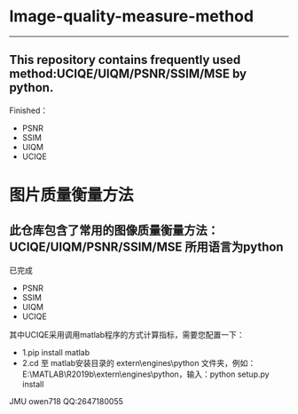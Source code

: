# Image-quality-measure-method
----------------------------------
## This repository contains frequently used method:UCIQE/UIQM/PSNR/SSIM/MSE by python.

Finished：
* PSNR
* SSIM
* UIQM
* UCIQE


# 图片质量衡量方法
## 此仓库包含了常用的图像质量衡量方法： UCIQE/UIQM/PSNR/SSIM/MSE 所用语言为python

已完成
* PSNR
* SSIM
* UIQM
* UCIQE

其中UCIQE采用调用matlab程序的方式计算指标，需要您配置一下：
* 1.pip install matlab
* 2.cd 至 matlab安装目录的 extern\engines\python 文件夹，例如：E:\MATLAB\R2019b\extern\engines\python，输入：python setup.py install
  

  
JMU owen718
QQ:2647180055

